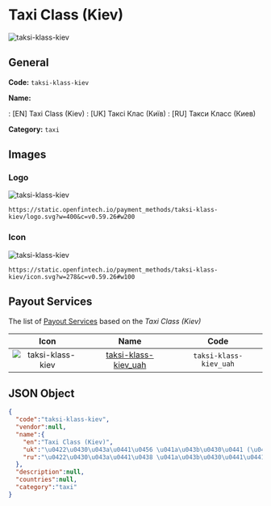 
# Taxi Class (Kiev) 
![taksi-klass-kiev](https://static.openfintech.io/payment_methods/taksi-klass-kiev/logo.svg?w=400&c=v0.59.26#w200)  

## General 
**Code:** `taksi-klass-kiev` 
 
**Name:** 
 
:	[EN] Taxi Class (Kiev) 
:	[UK] Таксі Клас (Київ) 
:	[RU] Такси Класс (Киев) 
 
**Category:** `taxi` 
 

## Images 

### Logo 
![taksi-klass-kiev](https://static.openfintech.io/payment_methods/taksi-klass-kiev/logo.svg?w=400&c=v0.59.26#w200)  

```
https://static.openfintech.io/payment_methods/taksi-klass-kiev/logo.svg?w=400&c=v0.59.26#w200
```  

### Icon 
![taksi-klass-kiev](https://static.openfintech.io/payment_methods/taksi-klass-kiev/icon.svg?w=278&c=v0.59.26#w100)  

```
https://static.openfintech.io/payment_methods/taksi-klass-kiev/icon.svg?w=278&c=v0.59.26#w100
```  

## Payout Services 
 
The list of [Payout Services](/payout-services/) based on the _Taxi Class (Kiev)_ 

|Icon|Name|Code| 
|:---:|:---:|:---:| 
|![taksi-klass-kiev](https://static.openfintech.io/payout_methods/taksi-klass-kiev/icon.png?w=278&c=v0.59.26#w40) |[taksi-klass-kiev_uah](/payout-services/taksi-klass-kiev_uah/)|`taksi-klass-kiev_uah`| 
 

## JSON Object 

```json
{
  "code":"taksi-klass-kiev",
  "vendor":null,
  "name":{
    "en":"Taxi Class (Kiev)",
    "uk":"\u0422\u0430\u043a\u0441\u0456 \u041a\u043b\u0430\u0441 (\u041a\u0438\u0457\u0432)",
    "ru":"\u0422\u0430\u043a\u0441\u0438 \u041a\u043b\u0430\u0441\u0441 (\u041a\u0438\u0435\u0432)"
  },
  "description":null,
  "countries":null,
  "category":"taxi"
}
```  
